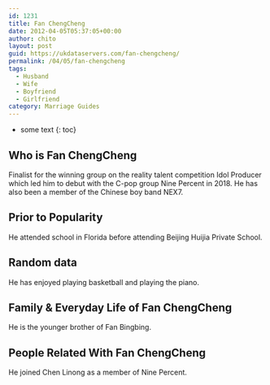 ```yaml
---
id: 1231
title: Fan ChengCheng
date: 2012-04-05T05:37:05+00:00
author: chito
layout: post
guid: https://ukdataservers.com/fan-chengcheng/
permalink: /04/05/fan-chengcheng
tags:
  - Husband
  - Wife
  - Boyfriend
  - Girlfriend
category: Marriage Guides
---
```


* some text
{: toc}


## Who is  Fan ChengCheng
                  
                  
                  
Finalist for the winning group on the reality talent competition Idol Producer which led him to debut with the C-pop group Nine Percent in 2018. He has also been a member of the Chinese boy band NEX7.
                  
                
                
                
## Prior to Popularity 
                  
                  
                  
He attended school in Florida before attending Beijing Huijia Private School.
                  
                
                
                
## Random data 
                  
                  
                  
He has enjoyed playing basketball and playing the piano.
                  
                
                
                
## Family & Everyday Life of Fan ChengCheng
                  
                  
                  
He is the younger brother of Fan Bingbing.
                  
                
                
                
## People Related With  Fan ChengCheng
                  
                  
                  
He joined Chen Linong as a member of Nine Percent.
                  
                
              
            
          
          
          
    
    
  
